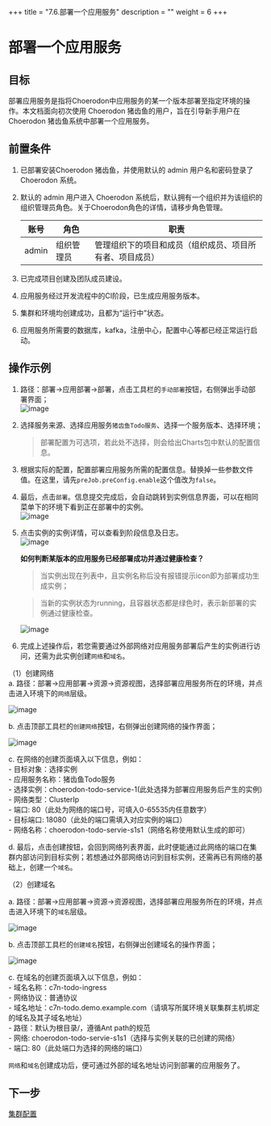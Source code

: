 +++
title = "7.6.部署一个应用服务"
description = ""
weight = 6
+++

# 部署一个应用服务
## 目标
部署应用服务是指将Choerodon中应用服务的某一个版本部署至指定环境的操作。本文档面向初次使用 Choerodon 猪齿鱼的用户，旨在引导新手用户在 Choerodon 猪齿鱼系统中部署一个应用服务。

## 前置条件
1. 已部署安装Choerodon 猪齿鱼，并使用默认的 admin 用户名和密码登录了 Choerodon 系统。
2. 默认的 admin 用户进入 Choerodon 系统后，默认拥有一个组织并为该组织的组织管理员角色。关于Choerodon角色的详情，请移步角色管理。

    |账号|角色|职责|
    |---|---|---|
    |admin|组织管理员|管理组织下的项目和成员（组织成员、项目所有者、项目成员）|
3. 已完成项目创建及团队成员建设。  
4. 应用服务经过开发流程中的CI阶段，已生成应用服务版本。
5. 集群和环境均创建成功，且都为“运行中”状态。
6. 应用服务所需要的数据库，kafka，注册中心，配置中心等都已经正常运行启动。


## 操作示例

1. 路径：部署->应用部署->部署，点击工具栏的`手动部署`按钮，右侧弹出手动部署界面；  
  ![image](/docs/quick-start/devops/image/deploy-1.png)  

2. 选择服务来源、选择应用服务`猪齿鱼Todo服务`、选择一个服务版本、选择环境；
  
    > 部署配置为可选项，若此处不选择，则会给出Charts包中默认的配置信息。  

3. 根据实际的配置，配置部署应用服务所需的配置信息。替换掉一些参数文件值。在这里，请先`preJob.preConfig.enable`这个值改为`false`。

4. 最后，点击`部署`。信息提交完成后，会自动跳转到实例信息界面，可以在相同菜单下的环境下看到正在部署中的实例。    
  ![image](/docs/quick-start/devops/image/back-applications-8.png)  

5. 点击实例的实例详情，可以查看到阶段信息及日志。    
  ![image](/docs/quick-start/devops/image/back-applications-9.png)    
  
    **如何判断某版本的应用服务已经部署成功并通过健康检查？**

    >当实例出现在列表中，且实例名称后没有报错提示icon即为部署成功生成实例；

    >当新的实例状态为running，且容器状态都是绿色时，表示新部署的实例通过健康检查。

    ![image](/docs/quick-start/devops/image/back-applications-10.png)  

6. 完成上述操作后，若您需要通过外部网络对应用服务部署后产生的实例进行访问，还需为此实例创建`网络`和`域名`。

  （1）创建网络  
   a. 路径：部署->应用部署->资源->资源视图，选择部署应用服务所在的环境，并点击进入环境下的`网络`层级。  

  ![image](/docs/quick-start/devops/image/deploy-2.png)

   b. 点击顶部工具栏的`创建网络`按钮，右侧弹出创建网络的操作界面；   
        
  ![image](/docs/quick-start/devops/image/deploy-3.png)   

   c. 在网络的创建页面填入以下信息，例如：  
    - 目标对象：选择实例  
    - 应用服务名称：猪齿鱼Todo服务  
    - 选择实例：choerodon-todo-service-1(此处选择为部署应用服务后产生的实例)  
    - 网络类型：ClusterIp   
    - 端口: 80（此处为网络的端口号，可填入0-65535内任意数字）  
    - 目标端口: 18080（此处的端口需填入对应实例的端口）   
    - 网络名称：choerodon-todo-servie-s1s1（网络名称使用默认生成的即可）   

   d. 最后，点击创建按钮，会回到网络列表界面，此时便能通过此网络的端口在集群内部访问到目标实例；若想通过外部网络访问到目标实例，还需再已有网络的基础上，创建一个`域名`。


  （2）创建域名  

   a. 路径：部署->应用部署->资源->资源视图，选择部署应用服务所在的环境，并点击进入环境下的`域名`层级。  

  ![image](/docs/quick-start/devops/image/deploy-4.png)

   b. 点击顶部工具栏的`创建域名`按钮，右侧弹出创建域名的操作界面； 
        
  ![image](/docs/quick-start/devops/image/deploy-5.png)   

   c. 在域名的创建页面填入以下信息，例如：  
    - 域名名称：c7n-todo-ingress  
    - 网络协议：普通协议  
    - 域名地址：c7n-todo.demo.example.com（请填写所属环境关联集群主机绑定的域名及其子域名地址）  
    - 路径：默认为根目录/，遵循Ant path的规范  
    - 网络: choerodon-todo-servie-s1s1（选择与实例关联的已创建的网络）  
    - 端口: 80（此处端口为选择的网络的端口）     

    

`网络`和`域名`创建成功后，便可通过外部的域名地址访问到部署的应用服务了。

    


## 下一步  
[集群配置](../../../quick-start/devops/cluster-config)